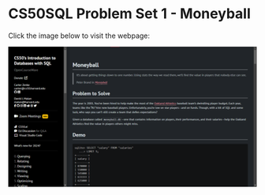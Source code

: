 # CS50SQL Problem Set 1 - Moneyball

Click the image below to visit the webpage:

[![CS50QL Project](image.png)](https://cs50.harvard.edu/sql/2024/psets/1/moneyball/)